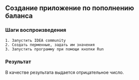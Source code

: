 	
## Создание приложение по пополнению баланса 
### Шаги воспроизведения

	1. Запустить IDEA community 	
	2. Cоздать перменные, задать им значения 	
	3. Запустить программу при помощи кнопки Run 	

### Результат
В качестве результата выдается отрицательное число.